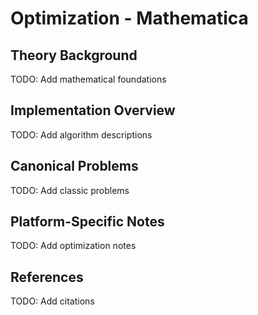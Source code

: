 # Optimization - Mathematica
## Theory Background
TODO: Add mathematical foundations
## Implementation Overview
TODO: Add algorithm descriptions
## Canonical Problems
TODO: Add classic problems
## Platform-Specific Notes
TODO: Add optimization notes
## References
TODO: Add citations